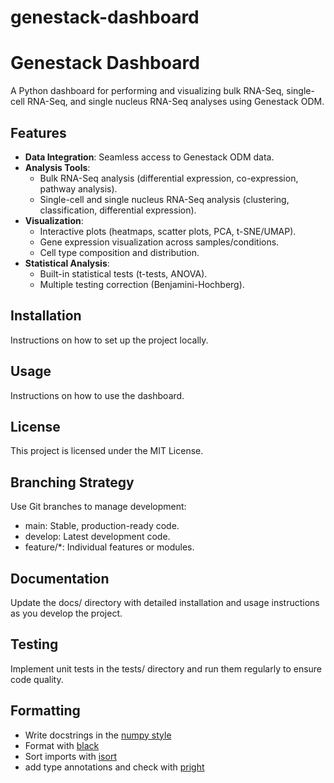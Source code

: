 # genestack-dashboard
# Genestack Dashboard

A Python dashboard for performing and visualizing bulk RNA-Seq, single-cell RNA-Seq, and single nucleus RNA-Seq analyses using Genestack ODM.

## Features

- **Data Integration**: Seamless access to Genestack ODM data.
- **Analysis Tools**:
  - Bulk RNA-Seq analysis (differential expression, co-expression, pathway analysis).
  - Single-cell and single nucleus RNA-Seq analysis (clustering, classification, differential expression).
- **Visualization**:
  - Interactive plots (heatmaps, scatter plots, PCA, t-SNE/UMAP).
  - Gene expression visualization across samples/conditions.
  - Cell type composition and distribution.
- **Statistical Analysis**:
  - Built-in statistical tests (t-tests, ANOVA).
  - Multiple testing correction (Benjamini-Hochberg).

## Installation

Instructions on how to set up the project locally.

## Usage

Instructions on how to use the dashboard.

## License

This project is licensed under the MIT License.

## Branching Strategy
Use Git branches to manage development:

- main: Stable, production-ready code.
- develop: Latest development code.
- feature/*: Individual features or modules.

## Documentation
Update the docs/ directory with detailed installation and usage instructions as you develop the project.

## Testing
Implement unit tests in the tests/ directory and run them regularly to ensure code quality. 


## Formatting 
- Write docstrings in the [numpy style ](https://peps.python.org/pep-0008/) 
- Format with [black](https://black.readthedocs.io/en/stable/index.html)
- Sort imports with [isort](https://pypi.org/project/isort/)
- add type annotations and check with [pright](https://github.com/microsoft/pyright)



